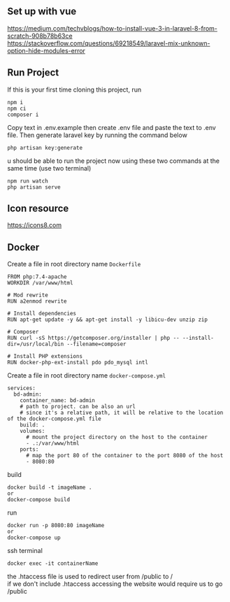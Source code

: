 ## Set up with vue
https://medium.com/techvblogs/how-to-install-vue-3-in-laravel-8-from-scratch-908b78b63ce <br>
https://stackoverflow.com/questions/69218549/laravel-mix-unknown-option-hide-modules-error

## Run Project
If this is your first time cloning this project, run
```
npm i
npm ci
composer i
```
Copy text in .env.example then create .env file and paste the text to .env file. Then generate laravel key by running the command below
```
php artisan key:generate
```

u should be able to run the project now using these two commands at the same time (use two terminal)
```
npm run watch
php artisan serve
```

## Icon resource
https://icons8.com

## Docker
Create a file in root directory name ```Dockerfile```
```
FROM php:7.4-apache
WORKDIR /var/www/html

# Mod rewrite
RUN a2enmod rewrite

# Install dependencies
RUN apt-get update -y && apt-get install -y libicu-dev unzip zip

# Composer
RUN curl -sS https://getcomposer.org/installer | php -- --install-dir=/usr/local/bin --filename=composer

# Install PHP extensions
RUN docker-php-ext-install pdo pdo_mysql intl

```
Create a file in root directory name ```docker-compose.yml```
```
services:
  bd-admin:
    container_name: bd-admin
    # path to project. can be also an url
    # since it's a relative path, it will be relative to the location of the docker-compose.yml file
    build: .
    volumes:
      # mount the project directory on the host to the container
      - .:/var/www/html
    ports:
      # map the port 80 of the container to the port 8080 of the host
      - 8080:80

```

build
```
docker build -t imageName .
or
docker-compose build
```

run
```
docker run -p 8080:80 imageName
or
docker-compose up
```

ssh terminal
```
docker exec -it containerName
```

the .htaccess file is used to redirect user from /public to / <br>
if we don't include .htaccess accessing the website would require us to go /public
